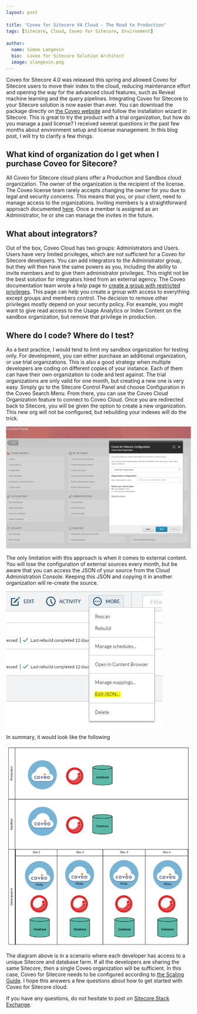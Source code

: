 ```yaml
---
layout: post

title: "Coveo for Sitecore V4 Cloud - The Road to Production"
tags: [Sitecore, Cloud, Coveo for Sitecore, Environment]

author:
  name: Simon Langevin
  bio:  Coveo for Sitecore Solution Architect
  image: slangevin.png
---
```

Coveo for Sitecore 4.0 was released this spring and allowed Coveo for Sitecore users to move their index to the cloud, reducing maintenance effort and opening the way for the advanced cloud features, such as Reveal machine learning and the query pipelines.
Integrating Coveo for Sitecore to your Sitecore solution is now easier than ever. You can download the package directly on [the Coveo website](http://www.coveo.com/en/solutions/coveo-for-sitecore/download) and follow the installation wizard in Sitecore.
This is great to try the product with a trial organization, but how do you manage a paid license?
I received several questions in the past few months about environment setup and license management. In this blog post, I will try to clarify a few things.
<!-- more -->

## What kind of organization do I get when I purchase Coveo for Sitecore?

All Coveo for Sitecore cloud plans offer a Production and Sandbox cloud organization. The owner of the organization is the recipient of the license. 
The Coveo license team rarely accepts changing the owner for you due to legal and security concerns. This means that you, or your client, need to manage access to the organizations.
Inviting members is a straightforward approach documented [here](https://developers.coveo.com/x/AocdAg).
Once a member is assigned as an Administrator, he or she can manage the invites in the future.

## What about integrators?

Out of the box, Coveo Cloud has two groups: Administrators and Users. Users have very limited privileges, which are not sufficient for a Coveo for Sitecore developers. 
You can add integrators to the Administrator group, but they will then have the same powers as you, including the ability to invite members and to give them administrator privileges. 
This might not be the best solution for integrators hired from an external agency. The Coveo documentation team wrote a help page to [create a group with restricted privileges](https://developers.coveo.com/x/14AkAg). 
This page can help you create a group with access to everything except groups and members control. The decision to remove other privileges mostly depend on your security policy. 
For example, you might want to give read access to the Usage Analytics or Index Content on the sandbox organization, but remove that privilege in production.

## Where do I code? Where do I test?

As a best practice, I would tend to limit my sandbox organization for testing only. For development, you can either purchase an additional organization, or use trial organizations.
This is also a good strategy when multiple developers are coding on different copies of your instance. Each of them can have their own organization to code and test against.
The trial organizations are only valid for one month, but creating a new one is very easy. Simply go to the Sitecore Control Panel and choose Configuration in the Coveo Search Menu. From there, you can use the Coveo Cloud Organization feature to connect to Coveo Cloud. Once you are redirected back to Sitecore, you will be given the option to create a new organization. This new org will not be configured, but rebuilding your indexes will do the trick.

![Coveo for Sitecore Cloud Configuration](/images/CoveoForSitecoreV4Cloud/NewOrg.PNG)

The only limitation with this approach is when it comes to external content. You will lose the configuration of external sources every month, but be aware that you can access the JSON of your source from the Cloud Administration Console. Keeping this JSON and copying it in another organization will re-create the source.

![Coveo Source JSON](/images/CoveoForSitecoreV4Cloud/EditJSON.PNG)

In summary, it would look like the following

![Coveo for Sitecore Cloud Environment](/images/CoveoForSitecoreV4Cloud/CloudEnv.PNG)

The diagram above is in a scenario where each developer has access to a unique Sitecore and database farm. If all the developers are sharing the same Sitecore, then a single Coveo organization will be sufficient. 
In this case, Coveo for Sitecore needs to be configured according to [the Scaling Guide](https://developers.coveo.com/display/SitecoreV4/Coveo+for+Sitecore+Scaling+Guide).
I hope this answers a few questions about how to get started with Coveo for Sitecore cloud.

If you have any questions, do not hesitate to post on [Sitecore Stack Exchange](http://sitecore.stackexchange.com/).
